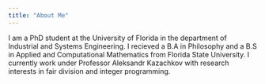 ```yaml
---
title: "About Me"
---
```

I am a PhD student at the University of Florida in the department of Industrial and Systems Engineering. I recieved a B.A in Philosophy and a B.S in Applied and Computational Mathematics from Florida State University. I currently work under Professor Aleksandr Kazachkov with research interests in fair division and integer programming.
